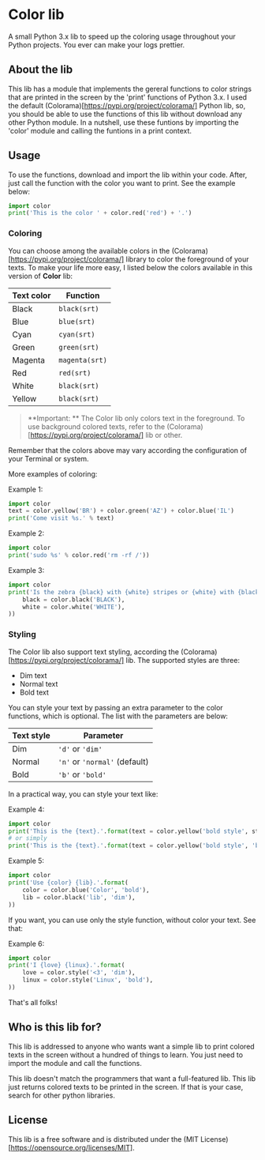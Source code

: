 # Color lib

A small Python 3.x lib to speed up the coloring usage throughout your Python
projects. You ever can make your logs prettier.


## About the lib

This lib has a module that implements the gereral functions to color strings
that are printed in the screen by the 'print' functions of Python 3.x. I used
the default (Colorama)[https://pypi.org/project/colorama/] Python lib, so, you
should be able to use the functions of this lib without download any other
Python module. In a nutshell, use these funtions by importing the 'color'
module and calling the funtions in a print context.


## Usage

To use the functions, download and import the lib within your code. After, just
call the function with the color you want to print. See the example below:

``` Python
import color
print('This is the color ' + color.red('red') + '.')
```


### Coloring

You can choose among the available colors in the (Colorama)[https://pypi.org/project/colorama/]
library to color the foreground of your texts. To make your life more easy, I
listed below the colors available in this version of **Color** lib:

| Text color   | Function       |
| ------------ | -------------- |
| Black        | `black(srt)`   |
| Blue         | `blue(srt)`    |
| Cyan         | `cyan(srt)`    |
| Green        | `green(srt)`   |
| Magenta      | `magenta(srt)` |
| Red          | `red(srt)`     |
| White        | `black(srt)`   |
| Yellow       | `black(srt)`   |

> **Important: ** The Color lib only colors text in the foreground. To use
background colored texts, refer to the (Colorama)[https://pypi.org/project/colorama/]
lib or other.

Remember that the colors above may vary according the configuration of your
Terminal or system.

More examples of coloring:

Example 1:

``` Python
import color
text = color.yellow('BR') + color.green('AZ') + color.blue('IL')
print('Come visit %s.' % text)
```

Example 2:

``` Python
import color
print('sudo %s' % color.red('rm -rf /'))
```

Example 3:
``` Python
import color
print('Is the zebra {black} with {white} stripes or {white} with {black} stripes?'.format(
    black = color.black('BLACK'),
    white = color.white('WHITE'),
))
```


### Styling

The Color lib also support text styling, according the (Colorama)[https://pypi.org/project/colorama/]
lib. The supported styles are three:

- Dim text
- Normal text
- Bold text

You can style your text by passing an extra parameter to the color functions,
which is optional. The list with the parameters are below:

| Text style | Parameter                     |
| ---------- | ----------------------------- |
| Dim        | `'d'` or `'dim'`              |
| Normal     | `'n'` or `'normal'` (default) |
| Bold       | `'b'` or `'bold'`             |

In a practical way, you can style your text like:

Example 4:

``` Python
import color
print('This is the {text}.'.format(text = color.yellow('bold style', style_ = 'bold')))
# or simply
print('This is the {text}.'.format(text = color.yellow('bold style', 'b')))
```

Example 5:

``` Python
import color
print('Use {color} {lib}.'.format(
    color = color.blue('Color', 'bold'),
    lib = color.black('lib', 'dim'),
))
```

If you want, you can use only the style function, without color your text. See
that:

Example 6:

``` Python
import color
print('I {love} {linux}.'.format(
    love = color.style('<3', 'dim'),
    linux = color.style('Linux', 'bold'),
))
```

That's all folks!


## Who is this lib for?

This lib is addressed to anyone who wants want a simple lib to print colored
texts in the screen without a hundred of things to learn. You just need to 
import the module and call the functions.

This lib doesn't match the programmers that want a full-featured lib. This lib
just returns colored texts to be printed in the screen. If that is your case,
search for other python libraries.


## License

This lib is a free software and is distributed under the (MIT License)[https://opensource.org/licenses/MIT].